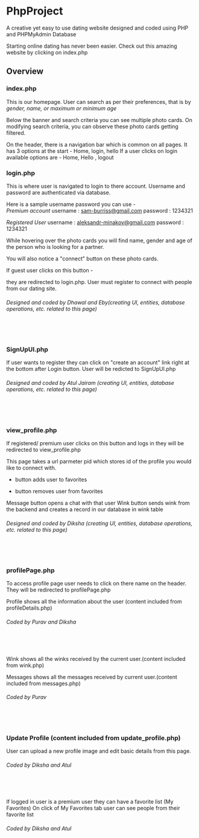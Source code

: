 # PhpProject
A creative yet easy to use dating website designed and coded using PHP and PHPMyAdmin Database

Starting online dating has never been easier. Check out this amazing website by clicking on index.php

## Overview


### index.php

This is our homepage. User can search as per their preferences, that is by *gender, name, or maximum or minimum age*

Below the banner and search criteria you can see multiple photo cards. On modifying search criteria, you can observe these photo cards getting filtered. 

On the header, there is a navigation bar which is common on all pages. 
It has 3 options at the start - Home, login, hello <username>
If a user clicks on login available options are - 	Home, Hello <username>, logout


### login.php

This is where user is navigated to login to there account. Username and password are authenticated via database.

Here is a sample username password you can use - 
<br/>
*Premium account*
username : sam-burriss@gmail.com
password : 1234321

*Registered User*
username : aleksandr-minakov@gmail.com
password : 1234321

While hovering over the photo cards you will find name, gender and age of the person who is looking for a partner.

You will also notice a "connect" button on these photo cards.


If guest user clicks on this button -

they are redirected to login.php. User must register to connect with people from our dating site.

###### Designed and coded by Dhawal and Eby(creating UI, entities, database operations, etc. related to this page)
<br/><br/>

### SignUpUI.php

If user wants to register they can click on "create an account" link right at the bottom after Login button. User will be redicted to SignUpUI.php   

###### Designed and coded by Atul Jairam (creating UI, entities, database operations, etc. related to this page)
<br/><br/>


### view_profile.php

If registered/ premium user clicks on this button and logs in they will be redirected to view_profile.php
 
This page takes a url parmeter pid which stores id of the profile you would like to connect with.
  
+ button adds user to favorites
- button removes user from favorites

Message button opens a chat with that user 
Wink button sends wink from the backend and creates a record in our database in wink table

###### Designed and coded by Diksha (creating UI, entities, database operations, etc. related to this page)
<br/><br/>


### profilePage.php

To access profile page user needs to click on there name on the header. They will be redirected to profilePage.php

Profile shows all the information about the user (content included from profileDetails.php)

###### Coded by Purav and Diksha
<br/><br/>

Wink shows all the winks received by the current user.(content included from wink.php)

Messages shows all the messages received by current user.(content included from messages.php)


###### Coded by Purav
<br/><br/>

### Update Profile  (content included from update_profile.php)

User can upload a new profile image and edit basic details from this page. 

###### Coded by Diksha and Atul
 <br/><br/>


If logged in user is a premium user they can have a favorite list (My Favorites)
On click of My Favorites tab user can see people from their favorite list

###### Coded by Diksha and Atul
